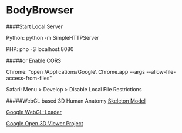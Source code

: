 BodyBrowser
===========

####Start Local Server

Python: python -m SimpleHTTPServer

PHP: php -S localhost:8080

#####or Enable CORS

Chrome: "open /Applications/Google\ Chrome.app --args --allow-file-access-from-files"

Safari: Menu > Develop > Disable Local File Restrictions

#####WebGL based 3D Human Anatomy
[Skeleton Model](http://grabcad.com/library/human-skeleton-1)

[Google WebGL-Loader](https://code.google.com/p/webgl-loader/)

[Google Open 3D Viewer Project](https://code.google.com/p/open-3d-viewer/)
